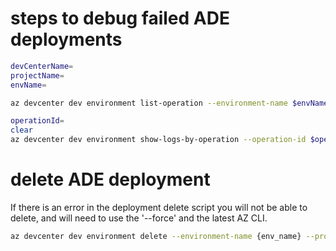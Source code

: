 # steps to debug failed ADE deployments
```bash
devCenterName=
projectName=
envName=

az devcenter dev environment list-operation --environment-name $envName --project-name $projectName --dev-center $devCenterName

operationId=
clear
az devcenter dev environment show-logs-by-operation --operation-id $operationId --environment-name $envName --project-name $projectName --dev-center $devCenterName > output.json
```

# delete ADE deployment
If there is an error in the deployment delete script you will not be able to delete, and will need to use the '--force' and the latest AZ CLI.

```bash
az devcenter dev environment delete --environment-name {env_name} --project {proj_name} --force
```